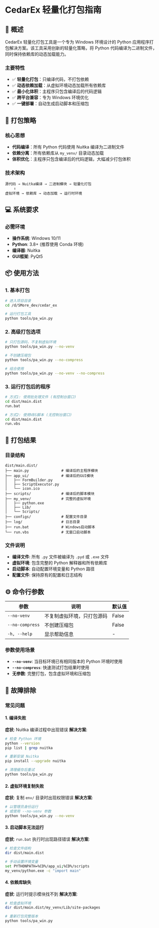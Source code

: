 # CedarEx 轻量化打包指南

## 🎯 概述

CedarEx 轻量化打包工具是一个专为 Windows 环境设计的 Python 应用程序打包解决方案。该工具采用创新的轻量化策略，将 Python 代码编译为二进制文件，同时保持依赖库的动态加载能力。

### 主要特性
- ✅ **轻量化打包**：只编译代码，不打包依赖
- ✅ **动态依赖加载**：从虚拟环境动态加载所有依赖库
- ✅ **最小化体积**：主程序只包含编译后的代码逻辑
- ✅ **跨平台兼容**：专为 Windows 环境优化
- ✅ **一键部署**：自动生成启动脚本和压缩包

## 🚀 打包策略

### 核心思想
- **代码编译**：所有 Python 代码使用 Nuitka 编译为二进制文件
- **依赖分离**：所有依赖库从 `my_venv/` 目录动态加载
- **体积优化**：主程序只包含编译后的代码逻辑，大幅减少打包体积

### 技术架构
```
源代码 → Nuitka编译 → 二进制模块 → 轻量化打包
    ↓
虚拟环境 → 依赖库 → 动态加载 → 运行时环境
```

## 💻 系统要求

### 必需环境
- **操作系统**: Windows 10/11
- **Python**: 3.8+ (推荐使用 Conda 环境)
- **编译器**: Nuitka
- **GUI框架**: PyQt5

## 📦 使用方法

### 1. 基本打包
```bash
# 进入项目目录
cd /d/SMore_dev/cedar_ex

# 运行打包工具
python tools/pa_win.py
```

### 2. 高级打包选项
```bash
# 只打包源码，不复制虚拟环境
python tools/pa_win.py --no-venv

# 不创建压缩包
python tools/pa_win.py --no-compress

# 组合使用
python tools/pa_win.py --no-venv --no-compress
```

### 3. 运行打包后的程序
```bash
# 方式1: 使用批处理文件 (有控制台窗口)
cd dist/main.dist
run.bat

# 方式2: 使用VBS脚本 (无控制台窗口)
cd dist/main.dist
run.vbs

```

## 📁 打包结果

### 目录结构
```
dist/main.dist/
├── main.py               # 编译后的主程序模块
├── app_ui/               # 编译后的GUI模块
│   ├── FormBuilder.py
│   ├── ScriptExecutor.py
│   └── icon.ico
├── scripts/              # 编译后的脚本模块
├── my_venv/              # 完整的虚拟环境
│   ├── python.exe
│   ├── Lib/
│   └── Scripts/
├── configs/              # 配置文件目录
├── log/                  # 日志目录
├── run.bat               # Windows启动脚本
└── run.vbs               # 无窗口启动脚本
```

### 文件说明
- **编译文件**: 所有 `.py` 文件被编译为 `.pyd` 或 `.exe` 文件
- **虚拟环境**: 包含完整的 Python 解释器和所有依赖库
- **启动脚本**: 自动配置环境变量和 Python 路径
- **配置文件**: 保持原有的配置和日志结构

## ⚙️ 命令行参数

| 参数 | 说明 | 默认值 |
|------|------|--------|
| `--no-venv` | 不复制虚拟环境，只打包源码 | False |
| `--no-compress` | 不创建压缩包 | False |
| `-h, --help` | 显示帮助信息 | - |

### 参数使用场景
- **`--no-venv`**: 当目标环境已有相同版本的 Python 环境时使用
- **`--no-compress`**: 快速测试打包结果时使用
- **无参数**: 完整打包，包含虚拟环境和压缩包

## 🔧 故障排除

### 常见问题

#### 1. 编译失败
**症状**: Nuitka 编译过程中出现错误
**解决方案**:
```bash
# 检查 Python 环境
python --version
pip list | grep nuitka

# 重新安装 Nuitka
pip install --upgrade nuitka

# 清理缓存后重试
python tools/pa_win.py
```

#### 2. 虚拟环境复制失败
**症状**: 复制 `env/` 目录时出现权限错误
**解决方案**:
```bash
# 以管理员身份运行
# 或使用 --no-venv 参数
python tools/pa_win.py --no-venv
```

#### 3. 启动脚本无法运行
**症状**: `run.bat` 执行时出现路径错误
**解决方案**:
```bash
# 检查文件结构
dir dist/main.dist

# 手动设置环境变量
set PYTHONPATH=%CD%/app_ui;%CD%/scripts
my_venv/python.exe -c "import main"
```

#### 4. 依赖库缺失
**症状**: 运行时提示模块找不到
**解决方案**:
```bash
# 检查虚拟环境
dir dist/main.dist/my_venv/Lib/site-packages

# 重新打包完整版本
python tools/pa_win.py
```



